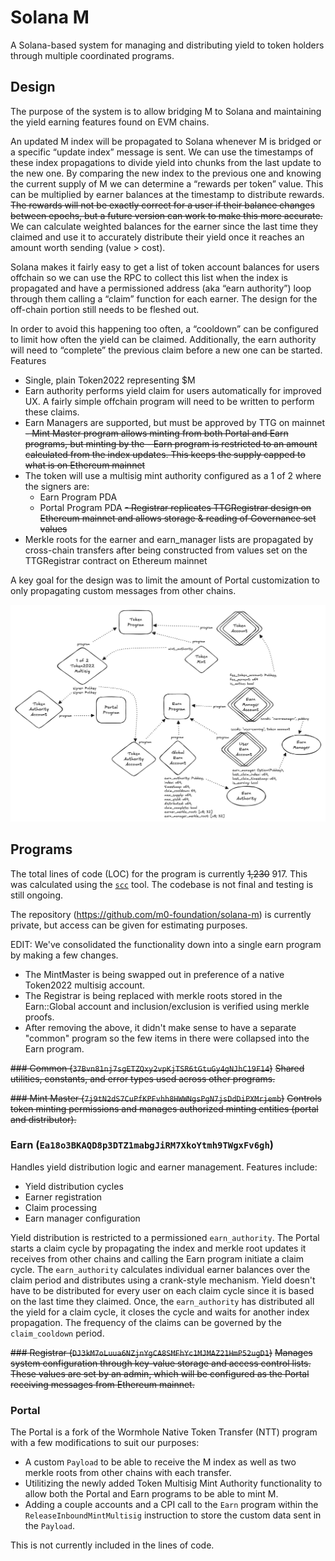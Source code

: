 # Solana M

A Solana-based system for managing and distributing yield to token holders through multiple coordinated programs.

## Design

The purpose of the system is to allow bridging M to Solana and maintaining the yield earning features found on EVM chains.

An updated M index will be propagated to Solana whenever M is bridged or a specific “update index” message is sent. We can use the timestamps of these index propagations to divide yield into chunks from the last update to the new one. By comparing the new index to the previous one and knowing the current supply of M we can determine a “rewards per token” value. This can be multiplied by earner balances at the timestamp to distribute rewards. ~~The rewards will not be exactly correct for a user if their balance changes between epochs, but a future version can work to make this more accurate.~~ We can calculate weighted balances for the earner since the last time they claimed and use it to accurately distribute their yield once it reaches an amount worth sending (value > cost).

Solana makes it fairly easy to get a list of token account balances for users offchain so we can use the RPC to collect this list when the index is propagated and have a permissioned address (aka “earn authority”) loop through them calling a “claim” function for each earner. The design for the off-chain portion still needs to be fleshed out.

In order to avoid this happening too often, a “cooldown” can be configured to limit how often the yield can be claimed. Additionally, the earn authority will need to “complete” the previous claim before a new one can be started.
Features
- Single, plain Token2022 representing $M
- Earn authority performs yield claim for users automatically for improved UX. A fairly simple offchain program will need to be written to perform these claims.
- Earn Managers are supported, but must be approved by TTG on mainnet
~~- Mint Master program allows minting from both Portal and Earn programs, but minting by the - Earn program is restricted to an amount calculated from the index updates. This keeps the supply capped to what is on Ethereum mainnet~~
- The token will use a multisig mint authority configured as a 1 of 2 where the signers are:
    - Earn Program PDA
    - Portal Program PDA
~~- Registrar replicates TTGRegistrar design on Ethereum mainnet and allows storage & reading of Governance set values~~
- Merkle roots for the earner and earn_manager lists are propagated by cross-chain transfers after being constructed from values set on the TTGRegistrar contract on Ethereum mainnet

A key goal for the design was to limit the amount of Portal customization to only propagating custom messages from other chains. 

![Solana M Programs](../assets/solana_m_programs.png)

## Programs

The total lines of code (LOC) for the program is currently ~~1,230~~ 917. This was calculated using the [`scc`](https://github.com/boyter/scc) tool. The codebase is not final and testing is still ongoing.

The repository (https://github.com/m0-foundation/solana-m) is currently private, but access can be given for estimating purposes.

EDIT: We've consolidated the functionality down into a single earn program by making a few changes.
- The MintMaster is being swapped out in preference of a native Token2022 multisig account.
- The Registrar is being replaced with merkle roots stored in the Earn::Global account and inclusion/exclusion is verified using merkle proofs.
- After removing the above, it didn't make sense to have a separate "common" program so the few items in there were collapsed into the Earn program.

~~### Common (`37Bvn81nj7sgETZQxy2vpKjTSR6tGtuGy4gNJhC19F14`)~~
~~Shared utilities, constants, and error types used across other programs.~~

~~### Mint Master (`7j9tN2dS7CuPfKPFvhh8HWWNgsPgN7jsDdDiPXMrjemb`)~~
~~Controls token minting permissions and manages authorized minting entities (portal and distributor).~~

### Earn (`Ea18o3BKAQD8p3DTZ1mabgJiRM7XkoYtmh9TWgxFv6gh`)
Handles yield distribution logic and earner management. Features include:
- Yield distribution cycles
- Earner registration
- Claim processing
- Earn manager configuration

Yield distribution is restricted to a permissioned `earn_authority`. The Portal starts a claim cycle by propagating the index and merkle root updates it receives from other chains and calling the Earn program initiate a claim cycle. The `earn_authority` calculates individual earner balances over the claim period and distributes using a crank-style mechanism. Yield doesn't have to be distributed for every user on each claim cycle since it is based on the last time they claimed. Once, the `earn_authority` has distributed all the yield for a claim cycle, it closes the cycle and waits for another index propagation. The frequency of the claims can be governed by the `claim_cooldown` period.

~~### Registrar (`DJ3kM7oLuua6NZjnYgCA8SMFhYc1MJMAZ21HmP52ugD1`)~~
~~Manages system configuration through key-value storage and access control lists. These values are set by an admin, which will be configured as the Portal receiving messages from Ethereum mainnet.~~

### Portal
The Portal is a fork of the Wormhole Native Token Transfer (NTT) program with a few modifications to suit our purposes:
- A custom `Payload` to be able to receive the M index as well as two merkle roots from other chains with each transfer.
- Utilitizing the newly added Token Multisig Mint Authority functionality to allow both the Portal and Earn programs to be able to mint M.
- Adding a couple accounts and a CPI call to the `Earn` program within the `ReleaseInboundMintMultisig` instruction to store the custom data sent in the `Payload`.

This is not currently included in the lines of code.